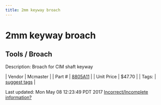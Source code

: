 ```yaml
---
title: 2mm keyway broach
---
```


# 2mm keyway broach
## Tools / Broach
Description: 	Broach for CIM shaft keyway 

| Vendor | Mcmaster | 
| Part # | [8805A11](https://www.mcmaster.com/#8805A11) | 
| Unit Price | $47.70 | 
| Tags: | [suggest tags](https://docs.google.com/forms/d/e/1FAIpQLSeWyY8v3RgOty-MyWmh9U0iivNYN_molChYyS-0U-o-kOAv_g/viewform) | 

Last updated: Mon May 08 12:23:49 PDT 2017
 [Incorrect/Incomplete information?](https://docs.google.com/forms/d/e/1FAIpQLSeWyY8v3RgOty-MyWmh9U0iivNYN_molChYyS-0U-o-kOAv_g/viewform)